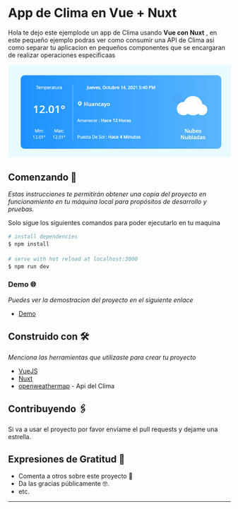 # App de Clima en Vue + Nuxt

Hola te dejo este ejemplode un app de Clima usando **Vue con Nuxt** , en este pequeño ejemplo podras ver como consumir una API de Clima asi como separar tu aplicacion en pequeños componentes que se encargaran de realizar operaciones especificaas

<p style="text-align:center"><img src="static/demo.gif" alt="App Clima Nuxt" /></p>

## Comenzando 🚀

_Estas instrucciones te permitirán obtener una copia del proyecto en funcionamiento en tu máquina local para propósitos de desarrollo y pruebas._

Solo sigue los siguientes comandos para poder ejecutarlo en tu maquina

```bash
# install dependencies
$ npm install

# serve with hot reload at localhost:3000
$ npm run dev

```

### Demo 🌐

_Puedes ver la demostracion del proyecto en el siguiente enlace_

- [Demo](https://grade-js-examples.vercel.app/)

## Construido con 🛠️

_Menciona las herramientas que utilizaste para crear tu proyecto_

- [VueJS](https://vuejs.org/)
- [Nuxt](https://nuxtjs.org/)
- [openweathermap](https://openweathermap.org/) - Api del Clima

## Contribuyendo 🖇️

Si va a usar el proyecto por favor envíame el pull requests y dejame una estrella.

## Expresiones de Gratitud 🎁

- Comenta a otros sobre este proyecto 📢
- Da las gracias públicamente 🤓.
- etc.

---
